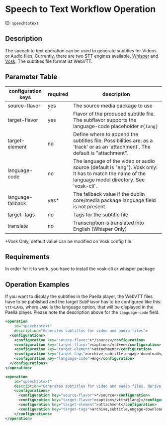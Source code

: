 Speech to Text Workflow Operation
==============================

ID: `speechtotext`

Description
-----------

The speech to text operation can be used to generate subtitles for Videos or Audio files. Currently, there are two STT
engines available, [Whisper](../modules/transcription.modules/whisper.md) and 
[Vosk](../modules/transcription.modules/vosk.md). The subtitles file format ist WebVTT.


Parameter Table
---------------

| configuration keys   | required | description                                                                                                                                        |
|----------------------|----------|----------------------------------------------------------------------------------------------------------------------------------------------------|
| source-flavor        | yes      | The source media package to use                                                                                                                    |
| target-flavor        | yes      | Flavor of the produced subtitle file. The subflavor supports the language-code placeholder `#{lang}`                                               |
| target-element       | no       | Define where to append the subtitles file. Possibilities are: as a 'track' or as an 'attachment'. The default is "attachment".                     |
| language-code        | no       | The language of the video or audio source (default is "eng"). Vosk only: It has to match the name of the language model directory. See 'vosk-cli'. |
| language-fallback    | yes*     | The fallback value if the dublin core/media package language field is not present.                                                                 |
| target-tags          | no       | Tags for the subtitle file                                                                                                                         |
 | translate            | no       | Transcription is translated into English (Whisper Only)                                                                                            |

 *Vosk Only, default value can be modified on Vosk config file.

Requirements
------------

In order for it to work, you have to install the vosk-cli or whisper package


Operation Examples
------------------

If you want to display the subtitles in the Paella player, the WebVTT files have to be published and
the target SubFlavor has to be configured like this: `vtt+LANG`, where `LANG` is
the language option, that will be displayed in the Paella player. Please note the description above
for the `language-code` field.

```XML
<operation
    id="speechtotext"
    description="Generates subtitles for video and audio files">
  <configurations>
    <configuration key="source-flavor">*/source</configuration>
    <configuration key="target-flavor">captions/vtt+en</configuration>
    <configuration key="target-element">attachment</configuration>
    <configuration key="target-tags">archive,subtitle,engage-download</configuration>
    <configuration key="language-code">eng</configuration>
  </configurations>
</operation>
```

```XML
<operation
    id="speechtotext"
    description="Generates subtitles for video and audio files, derive language-code from metadata">
    <configurations>
      <configuration key="source-flavor">*/source</configuration>
      <configuration key="target-flavor">captions/vtt+#{lang}</configuration>
      <configuration key="target-element">attachment</configuration>
      <configuration key="target-tags">archive,subtitle,engage-download</configuration>
    </configurations>
</operation>
```
